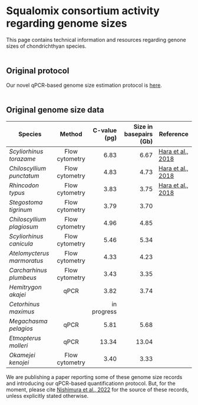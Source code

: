 # Squalomix consortium activity regarding genome sizes
This page contains technical information and resources regarding genone sizes of chondrichthyan species. 
<BR>
<BR>  

## Original protocol
Our novel qPCR-based genome size estimation protocol is [here](https://github.com/Squalomix/c-value/blob/main/Protocol-sQuantGenome-v1.0.pdf).
<BR>
<BR>

## Original genome size data

|Species|Method| C-value (pg) | Size in basepairs (Gb)|Reference|
|----|:----:|----:|----:|----|
|*Scyliorhinus torazame*|Flow cytometry|6.83| 6.67|[Hara et al., 2018](https://www.nature.com/articles/s41559-018-0673-5)|
|*Chiloscyllium punctatum*|Flow cytometry|4.83|4.73|[Hara et al., 2018](https://www.nature.com/articles/s41559-018-0673-5)|
|*Rhincodon typus*|Flow cytometry|3.83|3.75|[Hara et al., 2018](https://www.nature.com/articles/s41559-018-0673-5)|
|*Stegostoma tigrinum*|Flow cytometry|3.79|3.70||
|*Chiloscyllium plagiosum*|Flow cytometry|4.96|4.85||
|*Scyliorhinus canicula*|Flow cytometry|5.46|5.34||
|*Atelomycterus marmoratus*|Flow cytometry|4.33|4.23||
|*Carcharhinus plumbeus*|Flow cytometry|3.43|3.35||
|*Hemitrygon akajei*|qPCR|3.82|3.74||
|*Cetorhinus maximus*||in progress|||
|*Megachasma pelagios*|qPCR|5.81|5.68||
|*Etmopterus molleri*|qPCR|13.34|13.04||
|*Okamejei kenojei*|Flow cytometry|3.40|3.33||

We are publishing a paper reporting some of these genome size records and introducing our qPCR-based quantificationn protocol. But, for the moment, please cite [Nishimura et al., 2022](https://f1000research.com/articles/11-1077/v1) for the source of these records, unless explicitly stated otherwise.
